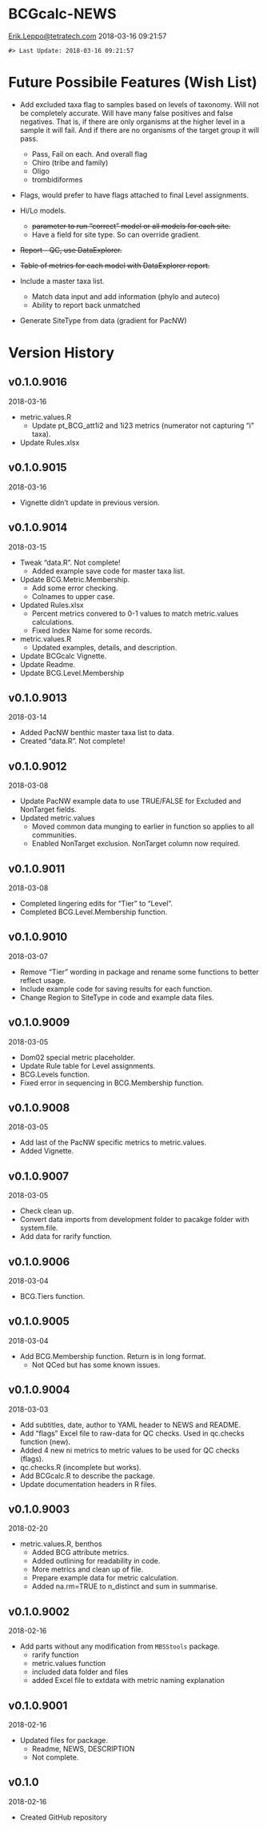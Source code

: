 BCGcalc-NEWS
================
<Erik.Leppo@tetratech.com>
2018-03-16 09:21:57

<!-- NEWS.md is generated from NEWS.Rmd. Please edit that file -->

    #> Last Update: 2018-03-16 09:21:57

# Future Possibile Features (Wish List)

  - Add excluded taxa flag to samples based on levels of taxonomy. Will
    not be completely accurate. Will have many false positives and false
    negatives. That is, if there are only organisms at the higher level
    in a sample it will fail. And if there are no organisms of the
    target group it will pass.
    
      - Pass, Fail on each. And overall flag
      - Chiro (tribe and family)
      - Oligo
      - trombidiformes

  - Flags, would prefer to have flags attached to final Level
    assignments.

  - Hi/Lo models.
    
      - ~~parameter to run “correct” model or all models for each
        site.~~
      - Have a field for site type. So can override gradient.

  - ~~Report - QC, use DataExplorer.~~

  - ~~Table of metrics for each model with DataExplorer report.~~

  - Include a master taxa list.
    
      - Match data input and add information (phylo and auteco)
      - Ability to report back unmatched

  - Generate SiteType from data (gradient for PacNW)

# Version History

## v0.1.0.9016

2018-03-16

  - metric.values.R
      - Update pt\_BCG\_att1i2 and 1i23 metrics (numerator not capturing
        “i” taxa).
  - Update Rules.xlsx

## v0.1.0.9015

2018-03-16

  - Vignette didn’t update in previous version.

## v0.1.0.9014

2018-03-15

  - Tweak “data.R”. Not complete\!
      - Added example save code for master taxa list.
  - Update BCG.Metric.Membership.
      - Add some error checking.
      - Colnames to upper case.
  - Updated Rules.xlsx
      - Percent metrics convered to 0-1 values to match metric.values
        calculations.
      - Fixed Index Name for some records.
  - metric.values.R
      - Updated examples, details, and description.
  - Update BCGcalc Vignette.
  - Update Readme.
  - Update BCG.Level.Membership

## v0.1.0.9013

2018-03-14

  - Added PacNW benthic master taxa list to data.
  - Created “data.R”. Not complete\!

## v0.1.0.9012

2018-03-08

  - Update PacNW example data to use TRUE/FALSE for Excluded and
    NonTarget fields.
  - Updated metric.values
      - Moved common data munging to earlier in function so applies to
        all communities.
      - Enabled NonTarget exclusion. NonTarget column now required.

## v0.1.0.9011

2018-03-08

  - Completed lingering edits for “Tier” to “Level”.
  - Completed BCG.Level.Membership function.

## v0.1.0.9010

2018-03-07

  - Remove “Tier” wording in package and rename some functions to better
    reflect usage.
  - Include example code for saving results for each function.
  - Change Region to SiteType in code and example data files.

## v0.1.0.9009

2018-03-05

  - Dom02 special metric placeholder.
  - Update Rule table for Level assignments.
  - BCG.Levels function.
  - Fixed error in sequencing in BCG.Membership function.

## v0.1.0.9008

2018-03-05

  - Add last of the PacNW specific metrics to metric.values.
  - Added Vignette.

## v0.1.0.9007

2018-03-05

  - Check clean up.
  - Convert data imports from development folder to pacakge folder with
    system.file.
  - Add data for rarify function.

## v0.1.0.9006

2018-03-04

  - BCG.Tiers function.

## v0.1.0.9005

2018-03-04

  - Add BCG.Membership function. Return is in long format.
      - Not QCed but has some known issues.

## v0.1.0.9004

2018-03-03

  - Add subtitles, date, author to YAML header to NEWS and README.
  - Add “flags” Excel file to raw-data for QC checks. Used in qc.checks
    function (new).
  - Added 4 new ni metrics to metric values to be used for QC checks
    (flags).
  - qc.checks.R (incomplete but works).
  - Add BCGcalc.R to describe the package.
  - Update documentation headers in R files.

## v0.1.0.9003

2018-02-20

  - metric.values.R, benthos
      - Added BCG attribute metrics.
      - Added outlining for readability in code.
      - More metrics and clean up of file.
      - Prepare example data for metric calculation.
      - Added na.rm=TRUE to n\_distinct and sum in summarise.

## v0.1.0.9002

2018-02-16

  - Add parts without any modification from `MBSStools` package.
      - rarify function
      - metric.values function
      - included data folder and files
      - added Excel file to extdata with metric naming explanation

## v0.1.0.9001

2018-02-16

  - Updated files for package.
      - Readme, NEWS, DESCRIPTION
      - Not complete.

## v0.1.0

2018-02-16

  - Created GitHub repository

